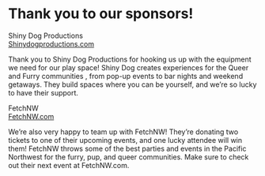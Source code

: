 # Thank you to our sponsors!

Shiny Dog Productions  
[Shinydogproductions.com](http://shinydogproductions.com)

Thank you to Shiny Dog Productions for hooking us up with the equipment we need for our play space! Shiny Dog creates experiences for the Queer and Furry communities , from pop-up events to bar nights and weekend getaways. They build spaces where you can be yourself, and we’re so lucky to have their support.

FetchNW  
[FetchNW.com](http://fetchnw.com)

We’re also very happy to team up with FetchNW! They’re donating two tickets to one of their upcoming events, and one lucky attendee will win them! FetchNW throws some of the best parties and events in the Pacific Northwest for the furry, pup, and queer communities. Make sure to check out their next event at FetchNW.com.